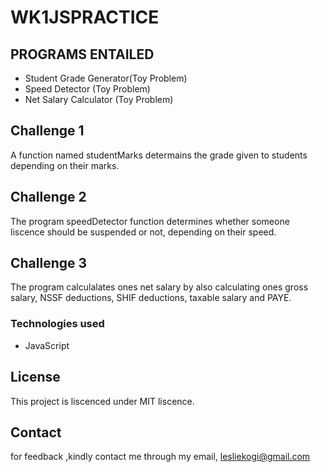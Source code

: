 # WK1JSPRACTICE

## PROGRAMS ENTAILED

* Student Grade Generator(Toy Problem)
* Speed Detector (Toy Problem)
* Net Salary Calculator (Toy Problem)

## Challenge 1
A function named studentMarks determains the grade given to students
depending on their marks.

## Challenge 2

The program speedDetector function determines whether someone liscence should be suspended or not,
depending on their speed.

## Challenge 3
The program calculalates ones net salary by also calculating ones gross salary, NSSF deductions, SHIF deductions, taxable salary and PAYE.

### Technologies used
* JavaScript 

## License
This project is liscenced under MIT liscence.

## Contact
for feedback ,kindly contact me through my email, lesliekogi@gmail.com
